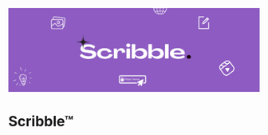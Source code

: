 ![Scribble](https://github.com/OgaDavid/Scribble/blob/master/public/assets/images/bannner.png?raw=true)
# Scribble™
